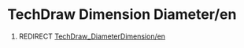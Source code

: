 # TechDraw Dimension Diameter/en
1.  REDIRECT [TechDraw\_DiameterDimension/en](TechDraw_DiameterDimension/en.md)
